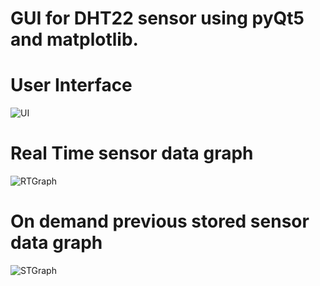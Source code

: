 # GUI for DHT22 sensor using pyQt5 and matplotlib.

# User Interface
![UI](https://github.com/mansetagunj/Embedded-Interface-Design/blob/master/DHT_interface/Snaps/UI.JPG)

# Real Time sensor data graph
![RTGraph](https://github.com/mansetagunj/Embedded-Interface-Design/blob/master/DHT_interface/Snaps/Real%20Time%20graph.JPG)

# On demand previous stored sensor data graph
![STGraph](https://github.com/mansetagunj/Embedded-Interface-Design/blob/master/DHT_interface/Snaps/Stored%20Sensor%20Data.JPG)

